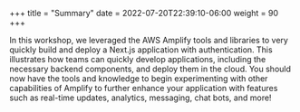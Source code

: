 +++
title = "Summary"
date = 2022-07-20T22:39:10-06:00
weight = 90
+++

In this workshop, we leveraged the AWS Amplify tools and libraries to very quickly build and deploy a Next.js application with authentication. This illustrates how teams can quickly develop applications, including the necessary backend components, and deploy them in the cloud. You should now have the tools and knowledge to begin experimenting with other capabilities of Amplify to further enhance your application with features such as real-time updates, analytics, messaging, chat bots, and more!
